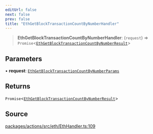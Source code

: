 ```yaml
---
editUrl: false
next: false
prev: false
title: "EthGetBlockTransactionCountByNumberHandler"
---
```


> **EthGetBlockTransactionCountByNumberHandler**: (`request`) => `Promise`\<[`EthGetBlockTransactionCountByNumberResult`](/reference/tevm/actions/type-aliases/ethgetblocktransactioncountbynumberresult-1/)\>

## Parameters

• **request**: [`EthGetBlockTransactionCountByNumberParams`](/reference/tevm/actions/type-aliases/ethgetblocktransactioncountbynumberparams-1/)

## Returns

`Promise`\<[`EthGetBlockTransactionCountByNumberResult`](/reference/tevm/actions/type-aliases/ethgetblocktransactioncountbynumberresult-1/)\>

## Source

[packages/actions/src/eth/EthHandler.ts:109](https://github.com/evmts/tevm-monorepo/blob/main/packages/actions/src/eth/EthHandler.ts#L109)
